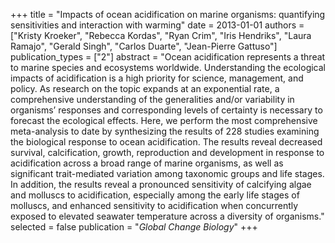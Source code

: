 +++
title = "Impacts of ocean acidification on marine organisms: quantifying sensitivities and interaction with warming"
date = 2013-01-01
authors = ["Kristy Kroeker", "Rebecca Kordas", "Ryan Crim", "Iris Hendriks", "Laura Ramajo", "Gerald Singh", "Carlos Duarte", "Jean-Pierre Gattuso"]
publication_types = ["2"]
abstract = "Ocean acidification represents a threat to marine species and ecosystems worldwide. Understanding the ecological impacts of acidification is a high priority for science, management, and policy. As research on the topic expands at an exponential rate, a comprehensive understanding of the generalities and/or variability in organisms’ responses and corresponding levels of certainty is necessary to forecast the ecological effects. Here, we perform the most comprehensive meta-analysis to date by synthesizing the results of 228 studies examining the biological response to ocean acidification. The results reveal decreased survival, calcification, growth, reproduction and development in response to acidification across a broad range of marine organisms, as well as significant trait-mediated variation among taxonomic groups and life stages. In addition, the results reveal a pronounced sensitivity of calcifying algae and molluscs to acidification, especially among the early life stages of molluscs, and enhanced sensitivity to acidification when concurrently exposed to elevated seawater temperature across a diversity of organisms."
selected = false
publication = "*Global Change Biology*"
+++

